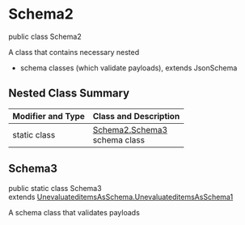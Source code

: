 # Schema2
public class Schema2

A class that contains necessary nested
- schema classes (which validate payloads), extends JsonSchema

## Nested Class Summary
| Modifier and Type | Class and Description |
| ----------------- | ---------------------- |
| static class | [Schema2.Schema3](#schema3)<br> schema class |

## Schema3
public static class Schema3<br>
extends [UnevaluateditemsAsSchema.UnevaluateditemsAsSchema1](../../../../../../../../components/schemas/UnevaluateditemsAsSchema.md#unevaluateditemsasschema1)

A schema class that validates payloads
